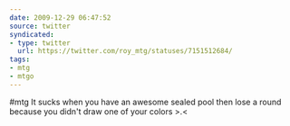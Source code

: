 ```yaml
---
date: 2009-12-29 06:47:52
source: twitter
syndicated:
- type: twitter
  url: https://twitter.com/roy_mtg/statuses/7151512684/
tags:
- mtg
- mtgo
---
```


#mtg It sucks when you have an awesome sealed pool then lose a round because you didn't draw one of your colors &gt;.&lt;
